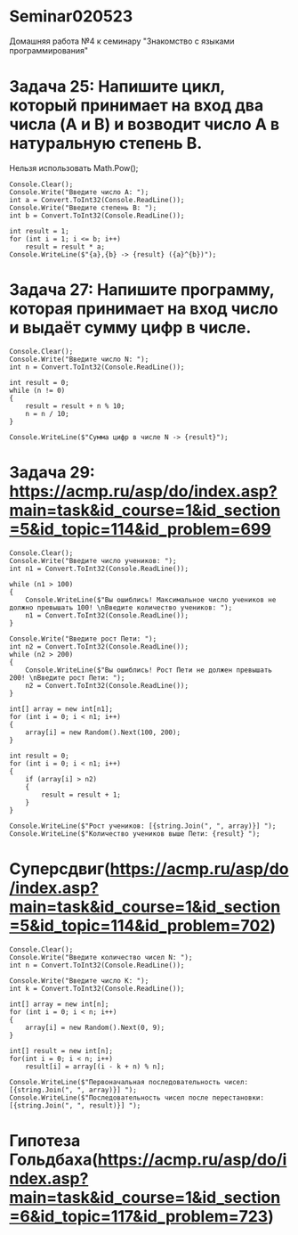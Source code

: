 # Seminar020523
Домашняя работа №4 к семинару "Знакомство с языками программирования"

# Задача 25: Напишите цикл, который принимает на вход два числа (A и B) и возводит число A в натуральную степень B.
Нельзя использовать Math.Pow();
```
Console.Clear();
Console.Write("Введите число A: ");
int a = Convert.ToInt32(Console.ReadLine());
Console.Write("Введите степень B: ");
int b = Convert.ToInt32(Console.ReadLine());

int result = 1;
for (int i = 1; i <= b; i++)
    result = result * a;
Console.WriteLine($"{a},{b} -> {result} ({a}^{b})");
```

# Задача 27: Напишите программу, которая принимает на вход число и выдаёт сумму цифр в числе.
```
Console.Clear();
Console.Write("Введите число N: ");
int n = Convert.ToInt32(Console.ReadLine());

int result = 0;
while (n != 0)
{
    result = result + n % 10;
    n = n / 10;
}

Console.WriteLine($"Сумма цифр в числе N -> {result}");
```

# Задача 29: https://acmp.ru/asp/do/index.asp?main=task&id_course=1&id_section=5&id_topic=114&id_problem=699
```
Console.Clear();
Console.Write("Введите число учеников: ");
int n1 = Convert.ToInt32(Console.ReadLine());

while (n1 > 100)
{
    Console.WriteLine($"Вы ошиблись! Максимальное число учеников не должно превышать 100! \nВведите количество учеников: ");
    n1 = Convert.ToInt32(Console.ReadLine());
}

Console.Write("Введите рост Пети: ");
int n2 = Convert.ToInt32(Console.ReadLine());
while (n2 > 200)
{
    Console.WriteLine($"Вы ошиблись! Рост Пети не должен превышать 200! \nВведите рост Пети: ");
    n2 = Convert.ToInt32(Console.ReadLine());
}

int[] array = new int[n1];
for (int i = 0; i < n1; i++)
{
    array[i] = new Random().Next(100, 200); 
}

int result = 0;
for (int i = 0; i < n1; i++)
{
    if (array[i] > n2)
    {
        result = result + 1;
    }
}

Console.WriteLine($"Рост учеников: [{string.Join(", ", array)}] ");
Console.WriteLine($"Количество учеников выше Пети: {result} ");
```

# Суперсдвиг(https://acmp.ru/asp/do/index.asp?main=task&id_course=1&id_section=5&id_topic=114&id_problem=702)
```
Console.Clear();
Console.Write("Введите количество чисел N: ");
int n = Convert.ToInt32(Console.ReadLine());

Console.Write("Введите число K: ");
int k = Convert.ToInt32(Console.ReadLine());

int[] array = new int[n];
for (int i = 0; i < n; i++)
{
    array[i] = new Random().Next(0, 9); 
}

int[] result = new int[n];
for(int i = 0; i < n; i++)
    result[i] = array[(i - k + n) % n];

Console.WriteLine($"Первоначальная последовательность чисел: [{string.Join(", ", array)}] ");
Console.WriteLine($"Последовательность чисел после перестановки: [{string.Join(", ", result)}] ");
```

# Гипотеза Гольдбаха(https://acmp.ru/asp/do/index.asp?main=task&id_course=1&id_section=6&id_topic=117&id_problem=723)
```

```
